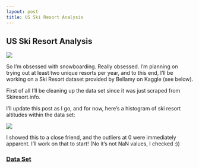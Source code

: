 ```yaml
---
layout: post
title: US Ski Resort Analysis
---
```


## US Ski Resort Analysis

![](https://cdn-images-1.medium.com/max/3000/1*kOQQQoPM-NK9HfWP0JdYJA.jpeg)

So I’m obsessed with snowboarding. Really obsessed. I’m planning on trying out at least two unique resorts per year, and to this end, I’ll be working on a Ski Resort dataset provided by Bellamy on Kaggle (see below).

First of all I’ll be cleaning up the data set since it was just scraped from Skiresort.info.

I’ll update this post as I go, and for now, here’s a histogram of ski resort altitudes within the data set:

![](https://cdn-images-1.medium.com/max/2000/1*P1Hw8FSvg9bpt0OJzvQ8vw.png)

I showed this to a close friend, and the outliers at 0 were immediately apparent. I’ll work on that to start! (No it’s not NaN values, I checked :))

### [Data Set](https://www.kaggle.com/beaubellamy/ski-resort/version/1#)
